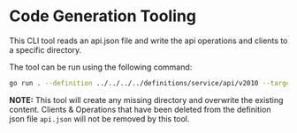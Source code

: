 # Code Generation Tooling

This CLI tool reads an api.json file and write the api operations and clients to a specific directory.

The tool can be run using the following command:

```sh
go run . --definition ../../../../definitions/service/api/v2010 --target ../../../../service/api/v2010
```

**NOTE:** This tool will create any missing directory and overwrite the existing content. Clients & Operations that have been deleted from the definition json file `api.json` will not be removed by this tool.
